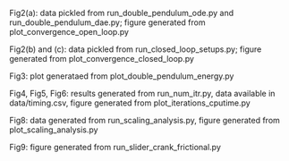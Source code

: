 Fig2(a): data pickled from run_double_pendulum_ode.py and run_double_pendulum_dae.py; figure generated from plot_convergence_open_loop.py

Fig2(b) and (c): data pickled from run_closed_loop_setups.py; figure generated from plot_convergence_closed_loop.py

Fig3: plot generataed from plot_double_pendulum_energy.py

Fig4, Fig5, Fig6: results generated from run_num_itr.py, data available in data/timing.csv, figure generated from plot_iterations_cputime.py

Fig8: data generated from run_scaling_analysis.py, figure generated from plot_scaling_analysis.py

Fig9: figure generated from run_slider_crank_frictional.py
